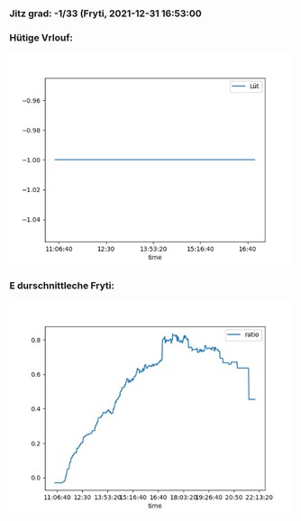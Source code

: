 ### Jitz grad: -1/33 (Fryti, 2021-12-31 16:53:00

### Hütige Vrlouf:
![Graph](Today.png)

### E durschnittleche Fryti:
![Graph](Fryti.png)